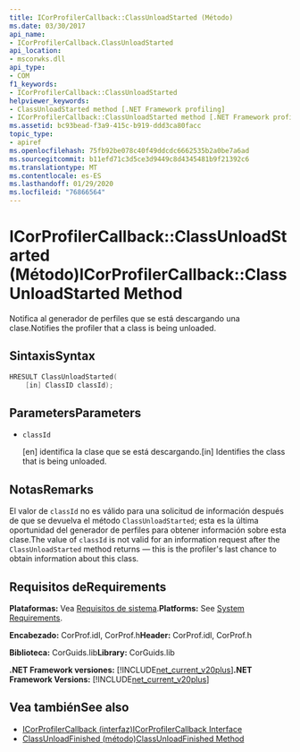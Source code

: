```yaml
---
title: ICorProfilerCallback::ClassUnloadStarted (Método)
ms.date: 03/30/2017
api_name:
- ICorProfilerCallback.ClassUnloadStarted
api_location:
- mscorwks.dll
api_type:
- COM
f1_keywords:
- ICorProfilerCallback::ClassUnloadStarted
helpviewer_keywords:
- ClassUnloadStarted method [.NET Framework profiling]
- ICorProfilerCallback::ClassUnloadStarted method [.NET Framework profiling]
ms.assetid: bc93bead-f3a9-415c-b919-ddd3ca80facc
topic_type:
- apiref
ms.openlocfilehash: 75fb92be078c40f49ddcdc6662535b2a0be7a6ad
ms.sourcegitcommit: b11efd71c3d5ce3d9449c8d4345481b9f21392c6
ms.translationtype: MT
ms.contentlocale: es-ES
ms.lasthandoff: 01/29/2020
ms.locfileid: "76866564"
---
```

# <a name="icorprofilercallbackclassunloadstarted-method"></a><span data-ttu-id="5c66c-102">ICorProfilerCallback::ClassUnloadStarted (Método)</span><span class="sxs-lookup"><span data-stu-id="5c66c-102">ICorProfilerCallback::ClassUnloadStarted Method</span></span>
<span data-ttu-id="5c66c-103">Notifica al generador de perfiles que se está descargando una clase.</span><span class="sxs-lookup"><span data-stu-id="5c66c-103">Notifies the profiler that a class is being unloaded.</span></span>  
  
## <a name="syntax"></a><span data-ttu-id="5c66c-104">Sintaxis</span><span class="sxs-lookup"><span data-stu-id="5c66c-104">Syntax</span></span>  
  
```cpp  
HRESULT ClassUnloadStarted(  
    [in] ClassID classId);  
```  
  
## <a name="parameters"></a><span data-ttu-id="5c66c-105">Parameters</span><span class="sxs-lookup"><span data-stu-id="5c66c-105">Parameters</span></span>

- `classId`

  <span data-ttu-id="5c66c-106">\[en] identifica la clase que se está descargando.</span><span class="sxs-lookup"><span data-stu-id="5c66c-106">\[in] Identifies the class that is being unloaded.</span></span>

## <a name="remarks"></a><span data-ttu-id="5c66c-107">Notas</span><span class="sxs-lookup"><span data-stu-id="5c66c-107">Remarks</span></span>  
 <span data-ttu-id="5c66c-108">El valor de `classId` no es válido para una solicitud de información después de que se devuelva el método `ClassUnloadStarted`; esta es la última oportunidad del generador de perfiles para obtener información sobre esta clase.</span><span class="sxs-lookup"><span data-stu-id="5c66c-108">The value of `classId` is not valid for an information request after the `ClassUnloadStarted` method returns — this is the profiler's last chance to obtain information about this class.</span></span>  
  
## <a name="requirements"></a><span data-ttu-id="5c66c-109">Requisitos de</span><span class="sxs-lookup"><span data-stu-id="5c66c-109">Requirements</span></span>  
 <span data-ttu-id="5c66c-110">**Plataformas:** Vea [Requisitos de sistema](../../../../docs/framework/get-started/system-requirements.md).</span><span class="sxs-lookup"><span data-stu-id="5c66c-110">**Platforms:** See [System Requirements](../../../../docs/framework/get-started/system-requirements.md).</span></span>  
  
 <span data-ttu-id="5c66c-111">**Encabezado:** CorProf.idl, CorProf.h</span><span class="sxs-lookup"><span data-stu-id="5c66c-111">**Header:** CorProf.idl, CorProf.h</span></span>  
  
 <span data-ttu-id="5c66c-112">**Biblioteca:** CorGuids.lib</span><span class="sxs-lookup"><span data-stu-id="5c66c-112">**Library:** CorGuids.lib</span></span>  
  
 <span data-ttu-id="5c66c-113">**.NET Framework versiones:** [!INCLUDE[net_current_v20plus](../../../../includes/net-current-v20plus-md.md)]</span><span class="sxs-lookup"><span data-stu-id="5c66c-113">**.NET Framework Versions:** [!INCLUDE[net_current_v20plus](../../../../includes/net-current-v20plus-md.md)]</span></span>  
  
## <a name="see-also"></a><span data-ttu-id="5c66c-114">Vea también</span><span class="sxs-lookup"><span data-stu-id="5c66c-114">See also</span></span>

- [<span data-ttu-id="5c66c-115">ICorProfilerCallback (interfaz)</span><span class="sxs-lookup"><span data-stu-id="5c66c-115">ICorProfilerCallback Interface</span></span>](icorprofilercallback-interface.md)
- [<span data-ttu-id="5c66c-116">ClassUnloadFinished (método)</span><span class="sxs-lookup"><span data-stu-id="5c66c-116">ClassUnloadFinished Method</span></span>](icorprofilercallback-classunloadfinished-method.md)
